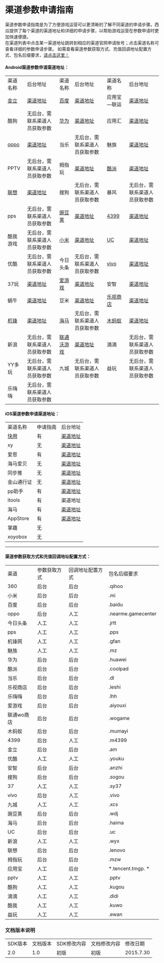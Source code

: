 # 渠道参数申请指南

渠道参数申请指南是为了方便游戏运营可以更清晰的了解不同渠道的申请步骤。西瓜提供了每个渠道的渠道地址和详细的申请步骤，以帮助游戏运营在参数申请时更加快速便捷。  
在渠道列表中点击某一渠道地址跳转到相应的渠道官网申请账号；点击渠道名称可查看详细的参数申请步骤。
如需查看渠道参数获取方式、充值回调地址配置方式、包名后缀要求，<a  href="#dudu">请点击这里！
</a>

#### Android渠道参数申请渠道地址：

<table>
 <tr>
	<td>渠道名称</td>
	<td>后台地址</td>
	<td>渠道名称</td>
	<td>后台地址</td>
	<td>渠道名称</td>
	<td>后台地址</td>
 </tr>
 <tr>
	<td><a href="./application/jinli.html" target="_blank">金立</td>
	<td><a href="http://dev.game.gionee.com/" target="_parent">渠道地址</a></td>
	<td><a href="./application/aiyouxi.html" target="_blank">百度</a></td>
	<td><a href="http://app.baidu.com" target="_parent">渠道地址</a></td>
	<td>应用宝—联运</td>
	<td><a href="http://open.qq.com/" target="_parent" title="http://open.qq.com/">渠道地址</a></td>
 </tr>
 <tr>
	<td>酷狗</td>
	<td>无后台，需联系渠道人员获取参数</td>
	<td><a href="./application/huawei.html" target="_blank">华为</a></td>
	<td><a href="http://developer.huawei.com/" target="_parent">渠道地址</a></td>
	<td>应用汇</td>
	<td><a href="http://dev.appchina.com/" target="_parent" title="http://dev.appchina.com/">渠道地址</a></td>
 </tr>
 <tr>
	<td><a href="./application/oppo.html" target="_blank">oppo</a></td>
	<td><a href="http://open.oppomobile.com/" target="_parent">渠道地址</a></td>
	<td>当乐</td>
	<td>无后台，需联系渠道人员获取参数</td>
	<td>魅族</td>
	<td><a href="https://member.meizu.com/" target="_parent" title="https://member.meizu.com/">渠道地址</a></td>
 </tr>
 <tr>
	<td>PPTV</td>
	<td>无后台，需联系渠道人员获取参数</td>
	<td>拇指玩</td>
	<td><a href="http://open.muzhiwan.com/" target="_parent">渠道地址</a></td>
	<td><a href="./application/kupai.html" target="_blank">酷派</td>
	<td><a href="http://appdev.coolyun.com/ylra/" target="_parent">渠道地址</a></td>
 </tr>
 <tr>
	<td><a href="./application/leshi.html" target="_blank">联想</a></td>
	<td><a href="https://passport.lenovo.com" target="_parent" title="https://passport.lenovo.com">渠道地址</a></td>
	<td>搜狗</td>
	<td>无后台，需联系渠道人员获取参数</td>
	<td>暴风</td>
	<td>无后台，需联系渠道人员获取参数</td>
 </tr>
 <tr>
	<td>pps</td>
	<td>无后台，需联系渠道人员获取参数</td>
	<td><a href="./application/wandoujia.html" target="_blank">豌豆荚</a></td>
	<td><a href="http://open.wandoujia.com/home" target="_parent">渠道地址</a></td>
	<td><a href="./application/4399.html" target="_blank">4399</a></td>
	<td><a href="http://opensj.4399api.net" target="_parent">渠道地址</a></td>
 </tr>
 <tr>
	<td>酷我游戏</td>
	<td>无后台，需联系渠道人员获取参数</td>
	<td><a href="./application/xiaomi.html" target="_blank">小米</a></td>
	<td><a href="https://account.xiaomi.com" target="_parent">渠道地址</a></td>
	<td><a href="./application/uc.html" target="_blank">UC</a></td>
	<td><a href="http://game.open.uc.cn/" target="_parent">渠道地址</a></td>
 </tr>
 <tr>
	<td>优酷</td>
	<td>无后台，需联系渠道人员获取参数</td>
	<td>今日头条</td>
	<td>无后台，需联系渠道人员获取参数</td>
	<td><a href="./application/vivo.html" target="_blank">vivo</a></td>
	<td><a href="https://developer.vivo.com.cn/" target="_parent">渠道地址</a></td>
 </tr>
 <tr>
	<td>37玩</td>
	<td><a href="http://my.37.com/" target="_parent" title="http://my.37.com/">渠道地址</a></td>
	<td><a href="./application/aiyouxi.html" target="_blank">爱游戏</a></td>
	<td><a href="http://open.play.cn/dev/" target="_parent">渠道地址</a></td>
	<td>安智</td>
	<td><a href="http://dev.anzhi.com/" target="_parent">渠道地址</a></td>
 </tr>
 <tr>
	<td>蜗牛</td>
	<td><a href="http://dev.snail.com/" target="_parent" title="http://dev.snail.com/">渠道地址</a></td>
	<td>豆米</td>
	<td><a href="http://www.doumi.cn" target="_parent" title="http://www.doumi.cn">渠道地址</a></td>
	<td><a href="./application/leshi.html" target="_blank">乐视商店</a></td>
	<td><a href="http://open.letv.com" target="_parent">渠道地址</a></td>
 </tr>
 <tr>
	<td><a href="./application/jifeng.html" target="_blank">机锋</a></td>
	<td><a href="http://dev.gfan.com/" target="_parent" title="http://dev.gfan.com/">渠道地址</a></td>
	<td><a href="./application/haima.html" target="_blank">海马</td>
	<td>无后台，需联系渠道人员获取参数</td>
	<td><a href="./application/mumayi.html" target="_blank">木蚂蚁</td>
	<td><a href="http://dev.mumayi.com/" target="_parent" title="http://dev.mumayi.com/">渠道地址</a></td>
 </tr>
 <tr>
	<td>新浪</td>
	<td>无后台，需联系渠道人员获取参数</td>
	<td><a href="./application/liantong.html" target="_blank">联通沃游戏</a></td>
	<td><a href="http://dev.wo.com.cn/" target="_parent" title="http://dev.wo.com.cn/">渠道地址</a></td>
	<td>滴滴</td>
	<td>无后台，需联系渠道人员获取参数</td>
 </tr>
 <tr>
	<td>YY多玩</td>
	<td>无后台，需联系渠道人员获取参数</td>
	<td>九城</td>
	<td>无后台，需联系渠道人员获取参数</td>
	<td>益玩</td>
	<td>无后台，需联系渠道人员获取参数</td>
 </tr>
 <tr>
	<td>乐嗨嗨</td>
	<td>无后台，需联系渠道人员获取参数</td>
	<td></td>
 </tr>
</table>





#### iOS渠道参数申请渠道地址：

<table>
 <tr>
	<td>渠道名称</td>
	<td>申请指南</td>
	<td>后台地址</td>
 </tr>
 <tr>
	<td><a href="./application/kuaiyong.html" target="_blank">快用</td>
	<td>有</td>
	<td><a href="http://shoulu.7659.com" target="_parent">渠道地址</a></td>
 </tr>
 <tr>
	<td>xy</td>
	<td>无</td>
	<td><a href="http://dev.xyzs.com" target="_parent">渠道地址</a></td>
 </tr>
 <tr>
	<td>爱思</td>
	<td>有</td>
	<td><a href="http://dev.i4.cn" target="_parent">渠道地址</a></td>
 </tr>
 <tr>
	<td>海马爱贝</td>
	<td>无</td>
	<td><a href="http://www.iapppay.com" target="_parent">渠道地址</a></td>
 </tr>
 <tr>
	<td>同步推</td>
	<td>无</td>
	<td><a href="http://dev.tongbu.com/game/" target="_parent">渠道地址</a></td>
 </tr>
 <tr>
	<td>金山通行证</td>
	<td>无</td>
	<td><a href="http://www.xgsdk.com:18080/" target="_parent">渠道地址</a></td>
 </tr>
 <tr>
	<td>pp助手</td>
	<td>有</td>
	<td><a href="http://pay.25pp.com" target="_parent" title="http://pay.25pp.com">渠道地址</a></td>
 </tr>
 <tr>
	<td>itools</td>
	<td>有</td>
	<td>渠道地址</a></td>
 </tr>
 <tr>
	<td>海马</td>
	<td>有</td>
	<td><a href="http://pay.haima.me" target="_parent" title="http://pay.haima.me  ">渠道地址</a></td>
 </tr>
 <tr>
	<td>AppStore</td>
	<td>有</td>
	<td><a href="https://itunesconnect.apple.com" target="_parent" title="https://itunesconnect.apple.com">渠道地址</a></td>
 </tr>
 <tr>
	<td>掌趣</td>
	<td>无</td>
	<td></td>
 </tr>
 <tr>
	<td>xoyobox</td>
	<td>无</td>
	<td></td>
 </tr>
</table>

---

<a name = "dudu"></a>

#### 渠道参数获取方式和充值回调地址配置方式：
<table>
<tr>
 <td>渠道</td>
 <td>参数获取方式</td>
 <td>回调地址配置方式</td>
 <td>包名后缀要求</td>
</tr>
<tr>
<td>360</td>
<td>后台</td>
<td>后台</td>
 <td>.qihoo</td>
</tr>
<tr>
 <td>小米</td>
 <td>后台</td>
 <td>后台</td>
 <td>.mi</td>
</tr>
<tr>
 <td>百度</td>
 <td>后台</td>
 <td>后台</td>
 <td>.baidu</td>
</tr>
<tr>
 <td>oppo</td>
 <td>后台</td>
 <td>人工</td>
 <td>.nearme.gamecenter</td>
</tr>

<tr>
 <td>今日头条</td>
 <td>人工</td>
 <td>人工</td>
 <td>.jrtt</td>
</tr>
<tr>
 <td>pps</td>
 <td>人工</td>
 <td>人工</td>
 <td>.pps</td>
</tr>
<tr>
 <td>机锋网</td>
 <td>人工</td>
 <td>人工</td>
 <td>.gfan</td>
</tr>
<tr>
 <td>魅族</td>
 <td>人工</td>
 <td>人工</td>
 <td>.mz</td>
</tr>
<tr>
 <td>华为</td>
 <td>后台</td>
 <td>后台</td>
 <td>.huawei</td>
</tr>
<tr>
 <td>酷派</td>
 <td>后台</td>
 <td>后台</td>
 <td>.coolpad</td>
</tr>
<tr>
 <td>当乐</td>
 <td>后台</td>
 <td>后台</td>
 <td>.dl</td>
</tr>
<tr>
 <td>乐视商店</td>
 <td>后台</td>
 <td>后台</td>
 <td>.leshi</td>
</tr>
<tr>
 <td>乐嗨嗨</td>
 <td>后台</td>
 <td>后台</td>
 <td>.lhh</td>
</tr>
<tr>
 <td>爱游戏</td>
 <td>后台</td>
 <td>后台</td>
 <td>.aiyouxi</td>
</tr>
<tr>
 <td>联通wo商店</td>
 <td>后台</td>
 <td>后台</td>
 <td>.wogame</td>
</tr>
<tr>
 <td>木蚂蚁</td>
 <td>后台</td>
 <td>后台</td>
 <td>.mumayi</td>
</tr>
<tr>
 <td>4399</td>
 <td>后台</td>
 <td>人工</td>
 <td>.m4399</td>
</tr>
<tr>
 <td>金立</td>
 <td>后台</td>
 <td>后台</td>
 <td>.am</td>
</tr>
<tr>
 <td>优酷</td>
 <td>人工</td>
 <td>人工</td>
 <td>.youku</td>
</tr>
<tr>
 <td>安智</td>
 <td>后台</td>
 <td>后台</td>
 <td>.anzhi</td>
</tr>
<tr>
 <td>搜狗</td>
 <td>后台</td>
 <td>后台</td>
 <td>.sogou</td>
</tr>
<tr>
 <td>37</td>
 <td>人工</td>
 <td>人工</td>
 <td>.sy37</td>
</tr>
<tr>
 <td>vivo</td>
 <td>后台</td>
 <td>人工</td>
 <td>.vivo</td>
</tr>
<tr>
 <td>九城</td>
 <td>人工</td>
 <td>人工</td>
 <td>.xcs</td>
</tr>

<tr>
 <td>豌豆荚</td>
 <td>后台</td>
 <td>后台</td>
 <td>.wdj</td>
</tr>
<tr>
 <td>海马</td>
 <td>后台</td>
 <td>后台</td>
 <td>.haima</td>
</tr>
<tr>
 <td>UC</td>
 <td>后台</td>
 <td>后台</td>
 <td>.uc</td>
</tr>
<tr>
 <td>新浪</td>
 <td>人工</td>
 <td>人工</td>
 <td>.wyx</td>
</tr>
<tr>
 <td>联想</td>
 <td>后台</td>
 <td>后台</td>
 <td>.lenovo</td>
</tr>
<tr>
 <td>拇指玩</td>
 <td>后台</td>
 <td>后台</td>
 <td>.mzw</td>
</tr>
<tr>
 <td>应用宝</td>
 <td>人工</td>
 <td>后台</td>
 <td>   *.tencent.tmgp. *  </td>
</tr>
<tr>
 <td>pptv</td>
 <td>人工</td>
 <td>人工</td>
 <td>.pptv</td>
</tr>
<tr>
 <td>酷狗</td>
 <td>人工</td>
 <td>人工</td>
 <td>.kugou</td>
</tr>
<tr>
 <td>滴滴</td>
 <td>人工</td>
 <td>人工</td>
 <td>.didi</td>
</tr>
<tr>
 <td>酷我</td>
 <td>人工</td>
 <td>人工</td>
 <td>.kuwo</td>
</tr>
<tr>
 <td>益玩</td>
 <td>人工</td>
 <td>人工</td>
 <td>.ewan</td>
</tr>

</table>

### 文档版本说明
<table >
<tr>
<td >SDK版本</td><td>文档版本</td> <td>SDK修改内容</td> <td>文档修改内容</td> <td>修改日期</td>  
</tr>
<tr>
<td>2.0 </td><td>1.0</td> <td>初版</td> <td>初版</td> <td>2015.7.30</td>
</tr>
</table>
